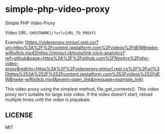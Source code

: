 # simple-php-video-proxy
Simple PHP Video Proxy

Video URL: ```{HOSTNAME}/?url={URL_TO_PROXY}```

Example: [https://videoproxy.miniurl.repl.co/?url=https%3A%2F%2Fcontent.jwplatform.com%2Fvideos%2FdEWBnwke-wjRis9cb.mp4](https://miniurl.id/tools/link-click-analytics?ref=github&page=https%3A%2F%2Fgithub.com%2FNimityx%2Fphp-video-proxy&redirto=https%3A%2F%2Fvideoproxy.miniurl.repl.co%2F%3Furl%3Dhttps%253A%252F%252Fcontent.jwplatform.com%252Fvideos%252FdEWBnwke-wjRis9cb.mp4&event=open_link&message=example_link)

This video proxy using the simplest method, file_get_contents(). This video proxy isn't suitable for large size video. If the video doesn't start, reload multiple times until the video is playabale.

## LICENSE
MIT
